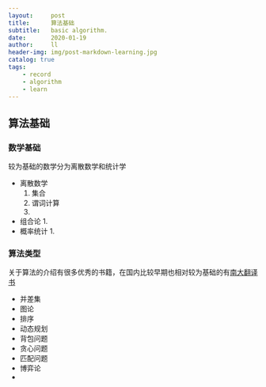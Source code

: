 ```yaml
---
layout:     post
title:      算法基础
subtitle:   basic algorithm.
date:       2020-01-19
author:     ll
header-img: img/post-markdown-learning.jpg
catalog: true
tags:
    - record
    - algorithm
    - learn
---
```


## 算法基础
### 数学基础
较为基础的数学分为离散数学和统计学
- 离散数学
  1. 集合
  2. 谓词计算
  3. 
- 组合论
  1. 
- 概率统计
  1. 
### 算法类型

关于算法的介绍有很多优秀的书籍，在国内比较早期也相对较为基础的有[南大翻译书](https://bbs.pediy.com/thread-53942.htm)

- 并差集
- 图论
- 排序
- 动态规划
- 背包问题
- 贪心问题
- 匹配问题
- 博弈论
- 